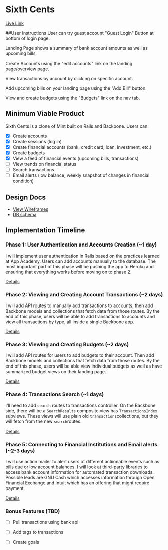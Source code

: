 # Sixth Cents

[Live Link][sitelink]

[sitelink]: http://www.sixthcents.co/

##User Instructions
User can try guest account "Guest Login" Button at bottom of login page.

Landing Page shows a summary of bank account amounts as well as upcoming bills.

Create Accounts using the "edit accounts" link on the landing page/overview page.

View transactions by account by clicking on specific account.

Add upcoming bills on your landing page using the "Add Bill" button.

View and create budgets using the "Budgets" link on the nav tab.

## Minimum Viable Product
Sixth Cents is a clone of Mint built on Rails and Backbone. Users can:

- [X] Create accounts
- [X] Create sessions (log in)
- [X] Create financial accounts (bank, credit card, loan, investment, etc.)
- [X] Create budgets
- [X] View a feed of financial events (upcoming bills, transactions)
- [ ] View trends on financial status
- [ ] Search transactions
- [ ] Email alerts (low balance, weekly snapshot of changes in financial condition)

## Design Docs
* [View Wireframes][views]
* [DB schema][schema]

[views]: ./docs/views.md
[schema]: ./docs/schema.md

## Implementation Timeline

### Phase 1: User Authentication and Accounts Creation (~1 day)
I will implement user authentication in Rails based on the practices learned at
App Academy. Users can add accounts manually to the database. The most important
part of this phase will be pushing the app to Heroku and ensuring that everything
works before moving on to phase 2.

[Details][phase-one]

### Phase 2: Viewing and Creating Account Transactions (~2 days)
I will add API routes to manually add transactions to accounts, then add Backbone
models and collections that fetch data from those routes. By the end of this
phase, users will be able to add transactions to accounts and view all transactions by
type, all inside a single Backbone app.

[Details][phase-two]

### Phase 3: Viewing and Creating Budgets (~2 days)
I will add API routes for users to add budgets to their account. Then add Backbone
models and collections that fetch data from those routes. By the end of this
phase, users will be able view individual budgets as well as have summarized budget
views on their landing page.

[Details][phase-three]

### Phase 4: Transactions Search (~1 days)
I'll need to add `search` routes to transactions controller. On the
Backbone side, there will be a `SearchResults` composite view has `TransactionsIndex`
subviews. These views will use plain old `transactions`collections, but they will
fetch from the new `search`routes.

[Details][phase-four]

### Phase 5: Connecting to Financial Institutions and Email alerts (~2-3 days)
I will use action mailer to alert users of different actiionable events such as bills
due or low account balances. I will look at third-party libraries to access bank account
information for automated transaction downloads. Possible leads are GNU Cash which
accesses information through Open Financial Exchange and Intuit which has an offering
that might require payment.

[Details][phase-five]

### Bonus Features (TBD)
- [ ] Pull transactions using bank api
- [ ] Add tags to transactions
- [ ] Create goals


[phase-one]: ./docs/phases/phase1.md
[phase-two]: ./docs/phases/phase2.md
[phase-three]: ./docs/phases/phase3.md
[phase-four]: ./docs/phases/phase4.md
[phase-five]: ./docs/phases/phase5.md
